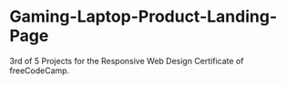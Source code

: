 # Gaming-Laptop-Product-Landing-Page
3rd of 5 Projects for the Responsive Web Design Certificate of freeCodeCamp.
